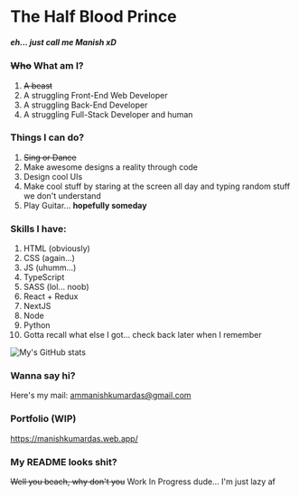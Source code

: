 # The Half Blood Prince
##### eh... just call me Manish xD


### <del>Who</del> What am I?
1. <del>A beast</del>   
1. A struggling Front-End Web Developer
1. A struggling Back-End Developer
2. A struggling Full-Stack Developer and human

### Things I can do?
1. <del>Sing or Dance</del>
1. Make awesome designs a reality through code
1. Design cool UIs
2. Make cool stuff by staring at the screen all day and typing random stuff we don't understand
3. Play Guitar... **hopefully someday**


### Skills I have:
1. HTML (obviously)
2. CSS (again...)
3. JS (uhumm...)
4. TypeScript
5. SASS (lol... noob)
6. React + Redux
7. NextJS
8. Node
9. Python
10. Gotta recall what else I got... check back later when I remember

![My's GitHub stats](https://github-readme-stats.vercel.app/api?username=the-halfbloodprince&theme=midnight-purple&show_icons=true)

### Wanna say hi?
Here's my mail: ammanishkumardas@gmail.com

### Portfolio (WIP)
https://manishkumardas.web.app/

### My README looks shit?
<del>Well you beach, why don't you</del> Work In Progress dude... I'm just lazy af




